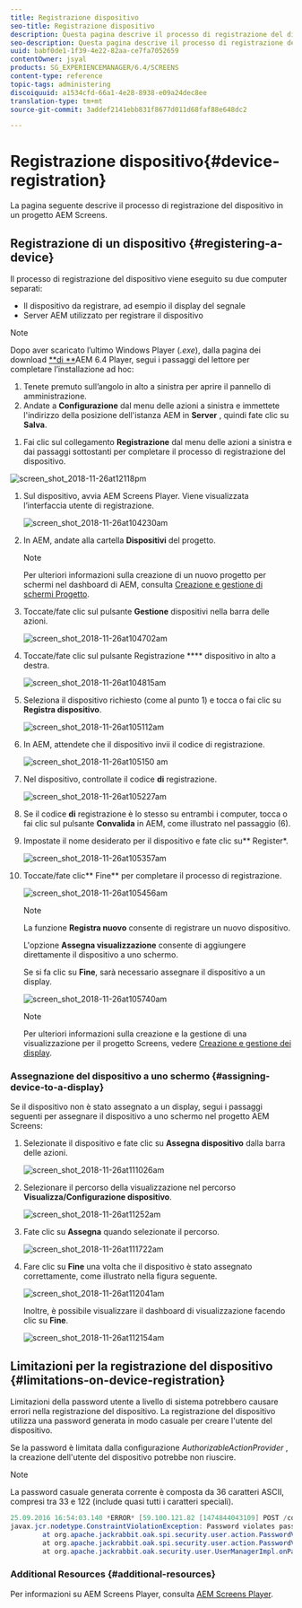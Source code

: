 ```yaml
---
title: Registrazione dispositivo
seo-title: Registrazione dispositivo
description: Questa pagina descrive il processo di registrazione del dispositivo in un progetto AEM Screens.
seo-description: Questa pagina descrive il processo di registrazione del dispositivo in un progetto AEM Screens.
uuid: babf0de1-1f39-4e22-82aa-ce7fa7052659
contentOwner: jsyal
products: SG_EXPERIENCEMANAGER/6.4/SCREENS
content-type: reference
topic-tags: administering
discoiquuid: a1534cfd-66a1-4e28-8938-e09a24dec8ee
translation-type: tm+mt
source-git-commit: 3addef2141ebb831f8677d011d68faf88e648dc2

---
```



# Registrazione dispositivo{#device-registration}

La pagina seguente descrive il processo di registrazione del dispositivo in un progetto AEM Screens.

## Registrazione di un dispositivo {#registering-a-device}

Il processo di registrazione del dispositivo viene eseguito su due computer separati:

* Il dispositivo da registrare, ad esempio il display del segnale
* Server AEM utilizzato per registrare il dispositivo

>[!NOTE]
>
>Dopo aver scaricato l’ultimo Windows Player (*.exe*), dalla pagina dei download [**di **](https://download.macromedia.com/screens/)AEM 6.4 Player, segui i passaggi del lettore per completare l’installazione ad hoc:
>
>1. Tenete premuto sull’angolo in alto a sinistra per aprire il pannello di amministrazione.
>1. Andate a **Configurazione** dal menu delle azioni a sinistra e immettete l&#39;indirizzo della posizione dell&#39;istanza AEM in **Server** , quindi fate clic su **Salva**.
   >
   >
1. Fai clic sul collegamento **Registrazione** dal menu delle azioni a sinistra e dai passaggi sottostanti per completare il processo di registrazione del dispositivo.
>



![screen_shot_2018-11-26at12118pm](assets/screen_shot_2018-11-26at12118pm.png)

1. Sul dispositivo, avvia AEM Screens Player. Viene visualizzata l’interfaccia utente di registrazione.

   ![screen_shot_2018-11-26at104230am](assets/screen_shot_2018-11-26at104230am.png)

1. In AEM, andate alla cartella **Dispositivi** del progetto.

   >[!NOTE]
   >
   >Per ulteriori informazioni sulla creazione di un nuovo progetto per schermi nel dashboard di AEM, consulta [Creazione e gestione di schermi Progetto](/help/screens/creating-a-screens-project.md).

1. Toccate/fate clic sul pulsante **Gestione** dispositivi nella barra delle azioni.

   ![screen_shot_2018-11-26at104702am](assets/screen_shot_2018-11-26at104702am.png)

1. Toccate/fate clic sul pulsante Registrazione **** dispositivo in alto a destra.

   ![screen_shot_2018-11-26at104815am](assets/screen_shot_2018-11-26at104815am.png)

1. Seleziona il dispositivo richiesto (come al punto 1) e tocca o fai clic su **Registra dispositivo**.

   ![screen_shot_2018-11-26at105112am](assets/screen_shot_2018-11-26at105112am.png)

1. In AEM, attendete che il dispositivo invii il codice di registrazione.

   ![screen_shot_2018-11-26at105150 am](assets/screen_shot_2018-11-26at105150am.png)

1. Nel dispositivo, controllate il codice **di** registrazione.

   ![screen_shot_2018-11-26at105227am](assets/screen_shot_2018-11-26at105227am.png)

1. Se il codice **di** registrazione è lo stesso su entrambi i computer, tocca o fai clic sul pulsante **Convalida** in AEM, come illustrato nel passaggio (6).
1. Impostate il nome desiderato per il dispositivo e fate clic su** Register*.

   ![screen_shot_2018-11-26at105357am](assets/screen_shot_2018-11-26at105357am.png)

1. Toccate/fate clic** Fine** per completare il processo di registrazione.

   ![screen_shot_2018-11-26at105456am](assets/screen_shot_2018-11-26at105456am.png)

   >[!NOTE]
   >
   >La funzione **Registra nuovo** consente di registrare un nuovo dispositivo.
   >
   >L&#39;opzione **Assegna visualizzazione** consente di aggiungere direttamente il dispositivo a uno schermo.

   Se si fa clic su **Fine**, sarà necessario assegnare il dispositivo a un display.

   ![screen_shot_2018-11-26at105740am](assets/screen_shot_2018-11-26at105740am.png)

   >[!NOTE]
   >
   >Per ulteriori informazioni sulla creazione e la gestione di una visualizzazione per il progetto Screens, vedere [Creazione e gestione dei display](/help/screens/managing-displays.md).

### Assegnazione del dispositivo a uno schermo {#assigning-device-to-a-display}

Se il dispositivo non è stato assegnato a un display, segui i passaggi seguenti per assegnare il dispositivo a uno schermo nel progetto AEM Screens:

1. Selezionate il dispositivo e fate clic su **Assegna dispositivo** dalla barra delle azioni.

   ![screen_shot_2018-11-26at111026am](assets/screen_shot_2018-11-26at111026am.png)

1. Selezionare il percorso della visualizzazione nel percorso **Visualizza/Configurazione dispositivo**.

   ![screen_shot_2018-11-26at11252am](assets/screen_shot_2018-11-26at111252am.png)

1. Fate clic su **Assegna** quando selezionate il percorso.

   ![screen_shot_2018-11-26at111722am](assets/screen_shot_2018-11-26at111722am.png)

1. Fare clic su **Fine** una volta che il dispositivo è stato assegnato correttamente, come illustrato nella figura seguente.

   ![screen_shot_2018-11-26at112041am](assets/screen_shot_2018-11-26at112041am.png)

   Inoltre, è possibile visualizzare il dashboard di visualizzazione facendo clic su **Fine**.

   ![screen_shot_2018-11-26at112154am](assets/screen_shot_2018-11-26at112154am.png)

## Limitazioni per la registrazione del dispositivo {#limitations-on-device-registration}

Limitazioni della password utente a livello di sistema potrebbero causare errori nella registrazione del dispositivo. La registrazione del dispositivo utilizza una password generata in modo casuale per creare l&#39;utente del dispositivo.

Se la password è limitata dalla configurazione *AuthorizableActionProvider* , la creazione dell&#39;utente del dispositivo potrebbe non riuscire.

>[!NOTE]
>
>La password casuale generata corrente è composta da 36 caratteri ASCII, compresi tra 33 e 122 (include quasi tutti i caratteri speciali).

```java
25.09.2016 16:54:03.140 *ERROR* [59.100.121.82 [1474844043109] POST /content/screens/svc/registration HTTP/1.1] com.adobe.cq.screens.device.registration.impl.RegistrationServlet Error during device registration
javax.jcr.nodetype.ConstraintViolationException: Password violates password constraint (^(?=.*\d).{7,9}$).
        at org.apache.jackrabbit.oak.spi.security.user.action.PasswordValidationAction.validatePassword(PasswordValidationAction.java:105)
        at org.apache.jackrabbit.oak.spi.security.user.action.PasswordValidationAction.onPasswordChange(PasswordValidationAction.java:76)
        at org.apache.jackrabbit.oak.security.user.UserManagerImpl.onPasswordChange(UserManagerImpl.java:308)
```

### Additional Resources {#additional-resources}

Per informazioni su AEM Screens Player, consulta [AEM Screens Player](/help/screens/working-with-screens-player.md).
